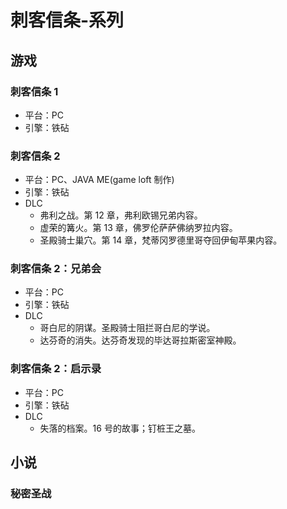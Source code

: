 # 刺客信条-系列

## 游戏

### 刺客信条 1

- 平台：PC
- 引擎：铁砧

### 刺客信条 2

- 平台：PC、JAVA ME(game loft 制作)
- 引擎：铁砧
- DLC
  - 弗利之战。第 12 章，弗利欧锡兄弟内容。
  - 虚荣的篝火。第 13 章，佛罗伦萨萨佛纳罗拉内容。
  - 圣殿骑士巢穴。第 14 章，梵蒂冈罗德里哥夺回伊甸苹果内容。

### 刺客信条 2：兄弟会

- 平台：PC
- 引擎：铁砧
- DLC
  - 哥白尼的阴谋。圣殿骑士阻拦哥白尼的学说。
  - 达芬奇的消失。达芬奇发现的毕达哥拉斯密室神殿。

### 刺客信条 2：启示录

- 平台：PC
- 引擎：铁砧
- DLC
  - 失落的档案。16 号的故事；钉桩王之墓。

## 小说

### 秘密圣战

